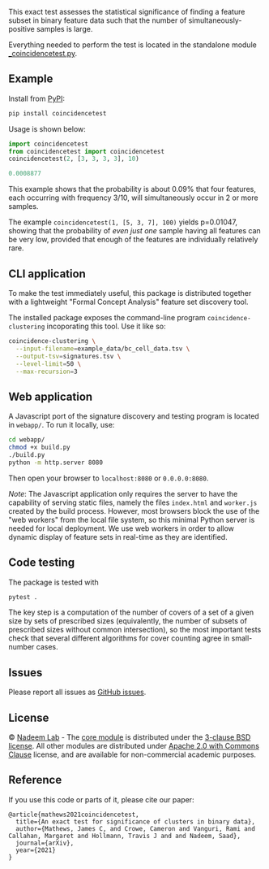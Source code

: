 This exact test assesses the statistical significance of finding a feature subset in binary feature data such that the number of simultaneously-positive samples is large.

Everything needed to perform the test is located in the standalone module [_coincidencetest.py](https://github.com/nadeemlab/coincidencetest/blob/main/coincidencetest/_coincidencetest.py).

## Example
Install from [PyPI](https://pypi.org/project/coincidencetest/):
```bash
pip install coincidencetest
```

Usage is shown below:
```py
import coincidencetest
from coincidencetest import coincidencetest
coincidencetest(2, [3, 3, 3, 3], 10)

0.0008877
```
This example shows that the probability is about 0.09% that four features, each occurring with frequency 3/10, will simultaneously occur in 2 or more samples.

The example `coincidencetest(1, [5, 3, 7], 100)` yields p=0.01047, showing that the probability of *even just one* sample having all features can be very low, provided that enough of the features are individually relatively rare.

## CLI application
To make the test immediately useful, this package is distributed together with a lightweight "Formal Concept Analysis" feature set discovery tool.

The installed package exposes the command-line program `coincidence-clustering` incoporating this tool. Use it like so:
```bash
coincidence-clustering \
  --input-filename=example_data/bc_cell_data.tsv \
  --output-tsv=signatures.tsv \
  --level-limit=50 \
  --max-recursion=3
```

## Web application
A Javascript port of the signature discovery and testing program is located in `webapp/`. To run it locally, use:

```bash
cd webapp/
chmod +x build.py
./build.py
python -m http.server 8080
```

Then open your browser to `localhost:8080` or `0.0.0.0:8080`.

*Note*: The Javascript application only requires the server to have the capability of serving static files, namely the files `index.html` and `worker.js` created by the build process. However, most browsers block the use of the "web workers" from the local file system, so this minimal Python server is needed for local deployment. We use web workers in order to allow dynamic display of feature sets in real-time as they are identified.

## Code testing
The package is tested with
```bash
pytest .
```

The key step is a computation of the number of covers of a set of a given size by sets of prescribed sizes (equivalently, the number of subsets of prescribed sizes without common intersection), so the most important tests check that several different algorithms for cover counting agree in small-number cases.

## Issues
Please report all issues as [GitHub issues](https://github.com/nadeemlab/coincidencetest/issues).

## License
© [Nadeem Lab](https://nadeemlab.org/) - The [core module](https://github.com/nadeemlab/coincidencetest/blob/main/coincidencetest/_coincidencetest.py) is distributed under the [3-clause BSD license](https://opensource.org/licenses/BSD-3-Clause). All other modules are distributed under [Apache 2.0 with Commons Clause](https://commonsclause.com) license, and are available for non-commercial academic purposes.

## Reference

If you use this code or parts of it, please cite our paper:
```
@article{mathews2021coincidencetest,
  title={An exact test for significance of clusters in binary data},
  author={Mathews, James C, and Crowe, Cameron and Vanguri, Rami and Callahan, Margaret and Hollmann, Travis J and and Nadeem, Saad},
  journal={arXiv},
  year={2021}
}
```
